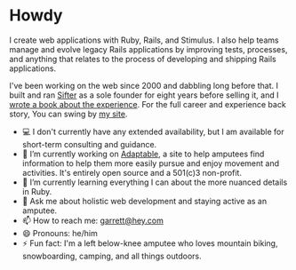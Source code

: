 # Howdy

I create web applications with Ruby, Rails, and Stimulus. I also help teams manage and evolve legacy Rails applications by improving tests, processes, and anything that relates to the process of developing and shipping Rails applications.

I've been working on the web since 2000 and dabbling long before that. I built and ran [Sifter](https://sifterapp.com) as a sole founder for eight years before selling it, and I [wrote a book about the experience](https://startingandsustaining.com). For the full career and experience back story, You can swing by [my site](https://garrettdimon.com/about/).

- 💻 I don't currently have any extended availability, but I am available for short-term consulting and guidance.
- 🔭 I’m currently working on [Adaptable](https://github.com/adaptable-org), a site to help amputees find information to help them more easily pursue and enjoy movement and activities. It's entirely open source and a 501(c)3 non-profit.
- 🌱 I’m currently learning everything I can about the more nuanced details in Ruby.
- 💬 Ask me about holistic web development and staying active as an amputee.
- 📫 How to reach me: [garrett@hey.com](mailto:garrett@hey.com)
- 😄 Pronouns: he/him
- ⚡ Fun fact: I'm a left below-knee amputee who loves mountain biking, snowboarding, camping, and all things outdoors.
